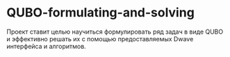 # QUBO-formulating-and-solving

Проект ставит целью научиться формулировать ряд задач в виде QUBO и эффективно решать их с помощью предоставляемых Dwave интерфейса и алгоритмов.
